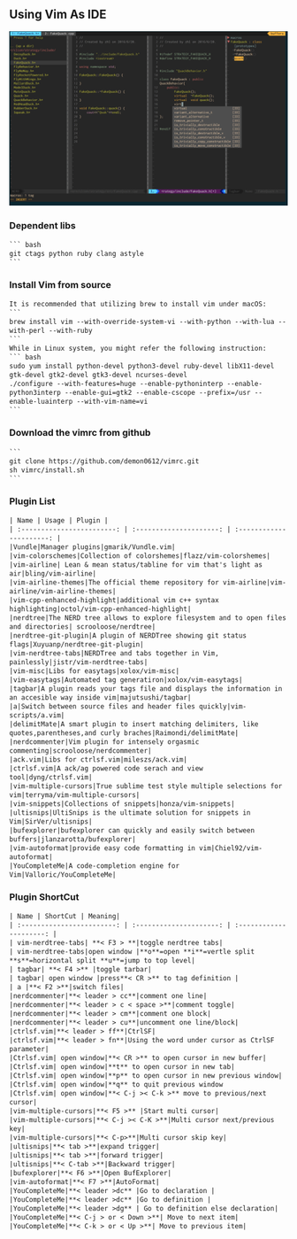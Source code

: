 ## Using Vim As IDE
![Screen](ScreenShot.png)

### Dependent libs
    ``` bash
    git ctags python ruby clang astyle
    ```
### Install Vim from source
    It is recommended that utilizing brew to install vim under macOS:
    ```
    brew install vim --with-override-system-vi --with-python --with-lua --with-perl --with-ruby
    ```
    While in Linux system, you might refer the following instruction:
    ``` bash
    sudo yum install python-devel python3-devel ruby-devel libX11-devel gtk-devel gtk2-devel gtk3-devel ncurses-devel
    ./configure --with-features=huge --enable-pythoninterp --enable-python3interp --enable-gui=gtk2 --enable-cscope --prefix=/usr --enable-luainterp --with-vim-name=vi
    ```

### Download the vimrc from github
    ```
    git clone https://github.com/demon0612/vimrc.git
    sh vimrc/install.sh
    ```

### Plugin List

    | Name | Usage | Plugin |
    | :------------------------: | :---------------------: | :----------------------: |
    |Vundle|Manager plugins|gmarik/Vundle.vim|
    |vim-colorschemes|Collection of colorshemes|flazz/vim-colorshemes|
    |vim-airline| Lean & mean status/tabline for vim that's light as air|bling/vim-airline|
    |vim-airline-themes|The official theme repository for vim-airline|vim-airline/vim-airline-themes|
    |vim-cpp-enhanced-highlight|additional vim c++ syntax highlighting|octol/vim-cpp-enhanced-highlight|
    |nerdtree|The NERD tree allows to explore filesystem and to open files and directories| scrooloose/nerdtree|
    |nerdtree-git-plugin|A plugin of NERDTree showing git status flags|Xuyuanp/nerdtree-git-plugin|
    |vim-nerdtree-tabs|NERDTree and tabs together in Vim, painlessly|jistr/vim-nerdtree-tabs|
    |vim-misc|Libs for easytags|xolox/vim-misc|
    |vim-easytags|Automated tag generatiron|xolox/vim-easytags|
    |tagbar|A plugin reads your tags file and displays the information in an accesible way inside vim|majutsushi/tagbar|
    |a|Switch between source files and header files quickly|vim-scripts/a.vim|
    |delimitMate|A smart plugin to insert matching delimiters, like quotes,parentheses,and curly braches|Raimondi/delimitMate|
    |nerdcommenter|Vim plugin for intensely orgasmic commenting|scrooloose/nerdcommenter|
    |ack.vim|Libs for ctrlsf.vim|mileszs/ack.vim|
    |ctrlsf.vim|A ack/ag powered code serach and view tool|dyng/ctrlsf.vim|
    |vim-multiple-cursors|True sublime test style multiple selections for vim|terryma/vim-multiple-cursors|
    |vim-snippets|Collections of snippets|honza/vim-snippets|
    |ultisnips|UltiSnips is the ultimate solution for snippets in Vim|SirVer/ultisnips|
    |bufexplorer|bufexplorer can quickly and easily switch between buffers|jlanzarotta/bufexplorer|
    |vim-autoformat|provide easy code formatting in vim|Chiel92/vim-autoformat|
    |YouCompleteMe|A code-completion engine for Vim|Valloric/YouCompleteMe|

### Plugin ShortCut

    | Name | ShortCut | Meaning|
    | :------------------------: | :---------------------: | :---------------------: |
    | vim-nerdtree-tabs| **< F3 > **|toggle nerdtree tabs|
    | vim-nerdtree-tabs|open window |**o**=open **i**=vertle split **s**=horizontal split **u**=jump to top level|
    | tagbar| **< F4 >** |toggle tarbar|
    | tagbar| open window |press**< CR >** to tag definition |
    | a |**< F2 >**|switch files|
    |nerdcommenter|**< leader > cc**|comment one line|
    |nerdcommenter|**< leader > c < space >**|comment toggle|
    |nerdcommenter|**< leader > cm**|comment one block|
    |nerdcommenter|**< leader > cu**|uncomment one line/block|
    |ctrlsf.vim|**< leader > ff**|CtrlSF|
    |ctrlsf.vim|**< leader > fn**|Using the word under cursor as CtrlSF parameter|
    |Ctrlsf.vim| open window|**< CR >** to open cursor in new buffer|
    |Ctrlsf.vim| open window|**t** to open cursor in new tab|
    |Ctrlsf.vim| open window|**p** to open cursor in new previous window|
    |Ctrlsf.vim| open window|**q** to quit previous window
    |Ctrlsf.vim| open window|**< C-j >< C-k >** move to previous/next cursor|
    |vim-multiple-cursors|**< F5 >** |Start multi cursor|
    |vim-multiple-cursors|**< C-j >< C-K >**|Multi cursor next/previous key|
    |vim-multiple-cursors|**< C-p>**|Multi cursor skip key|
    |ultisnips|**< tab >**|expand trigger|
    |ultisnips|**< tab >**|forward trigger|
    |ultisnips|**< C-tab >**|Backward trigger|
    |bufexplorer|**< F6 >**|Open BufExplorer|
    |vim-autoformat|**< F7 >**|AutoFormat|
    |YouCompleteMe|**< leader >dc** |Go to declaration |
    |YouCompleteMe|**< leader >dc** |Go to definition |
    |YouCompleteMe|**< leader >dg** | Go to definition else declaration|
    |YouCompleteMe|**< C-j > or < Down >**| Move to next item|
    |YouCompleteMe|**< C-k > or < Up >**| Move to previous item|

